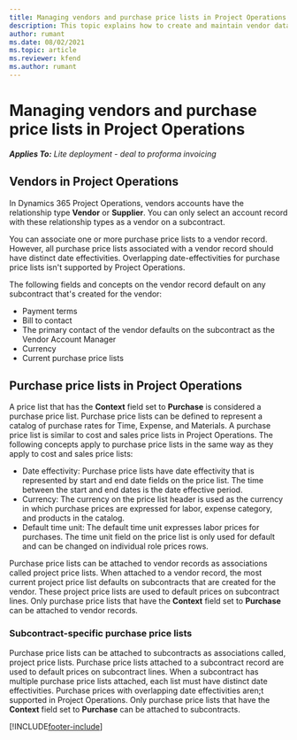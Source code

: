 ```yaml
---
title: Managing vendors and purchase price lists in Project Operations 
description: This topic explains how to create and maintain vendor data and purchase price lists for subcontracting.
author: rumant
ms.date: 08/02/2021
ms.topic: article
ms.reviewer: kfend 
ms.author: rumant
---
```


# Managing vendors and purchase price lists in Project Operations

_**Applies To:** Lite deployment - deal to proforma invoicing_

## Vendors in Project Operations

In Dynamics 365 Project Operations, vendors accounts have the relationship type **Vendor** or **Supplier**. You can only select an account record with these relationship types as a vendor on a subcontract.

You can associate one or more purchase price lists to a vendor record. However, all purchase price lists associated with a vendor record should have distinct date effectivities. Overlapping date-effectivities for purchase price lists isn't supported by Project Operations.

The following fields and concepts on the vendor record default on any subcontract that's created for the vendor:

   - Payment terms
   - Bill to contact
   - The primary contact of the vendor defaults on the subcontract as the Vendor Account Manager
   - Currency
   - Current purchase price lists 

## Purchase price lists in Project Operations

A price list that has the **Context** field set to **Purchase** is considered a purchase price list. Purchase price lists can be defined to represent a catalog of purchase rates for Time, Expense, and Materials. A purchase price list is similar to cost and sales price lists in Project Operations. The following concepts apply to purchase price lists in the same way as they apply to cost and sales price lists:

  - Date effectivity: Purchase price lists have date effectivity that is represented by start and end date fields on the price list. The time between the start and end dates is the date effective period.
  - Currency: The currency on the price list header is used as the currency in which purchase prices are expressed for labor, expense category, and products in the catalog.
  - Default time unit: The default time unit expresses labor prices for purchases. The time unit field on the price list is only used for default and can be changed on individual role prices rows.

Purchase price lists can be attached to vendor records as associations called project price lists. When attached to a vendor record, the most current project price list defaults on subcontracts that are created for the vendor. These project price lists are used to default prices on subcontract lines. Only purchase price lists that have the **Context** field set to **Purchase** can be attached to vendor records.

### Subcontract-specific purchase price lists

Purchase price lists can be attached to subcontracts as associations called, project price lists. Purchase price lists attached to a subcontract record are used to default prices on subcontract lines. When a subcontract has multiple purchase price lists attached, each list must have distinct date effectivities. Purchase prices with overlapping date effectivities aren;t supported in Project Operations. Only purchase price lists that have the **Context** field set to **Purchase** can be attached to subcontracts.

[!INCLUDE[footer-include](../../includes/footer-banner.md)]
